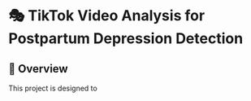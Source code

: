 # 🎭 TikTok Video Analysis for Postpartum Depression Detection

## 📌 Overview
This project is designed to 

